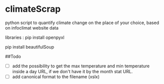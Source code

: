 # climateScrap
python script to quantify climate change on the place of your choice, based on infoclimat website data

libraries : 
pip install openpyxl

pip install beautifulSoup

##Todo 

- [ ]  add the possibility to get the max temperature and min temperature inside a day URL, if we don't have it by the month stat URL.
- [ ] add canonical format to the filename (xslx)